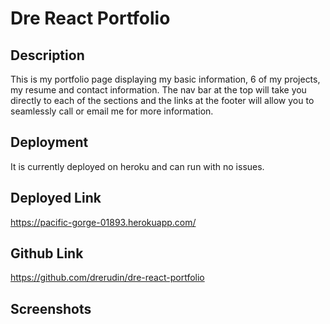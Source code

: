 # Dre React Portfolio

## Description

This is my portfolio page displaying my basic information, 6 of my projects, my resume and contact information.  The nav bar at the top will take you directly to each of the sections and the links at the footer will allow you to seamlessly call or email me for more information.

## Deployment

It is currently deployed on heroku and can run with no issues.

## Deployed Link

https://pacific-gorge-01893.herokuapp.com/

## Github Link

https://github.com/drerudin/dre-react-portfolio

## Screenshots


